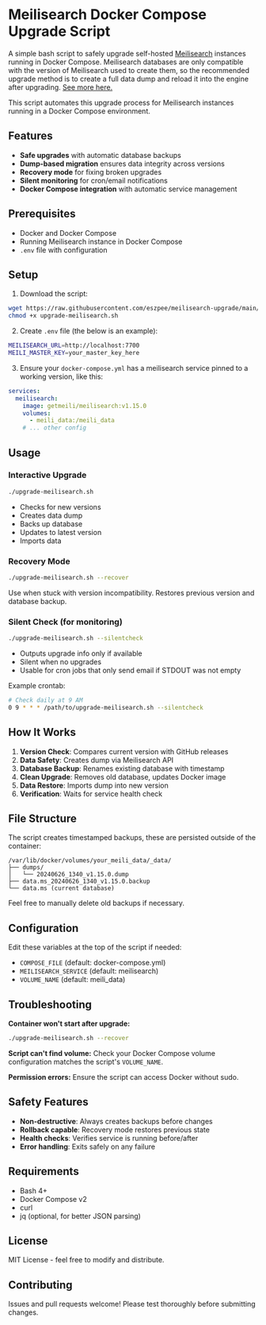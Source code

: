 # Meilisearch Docker Compose Upgrade Script

A simple bash script to safely upgrade self-hosted [Meilisearch](https://www.meilisearch.com/) instances running in Docker Compose. Meilisearch databases are only compatible with the version of Meilisearch used to create them, so the recommended upgrade method is to create a full data dump and reload it into the engine after upgrading. [See more here.](https://www.meilisearch.com/docs/learn/update_and_migration/updating#updating-a-self-hosted-meilisearch-instance)

This script automates this upgrade process for Meilisearch instances running in a Docker Compose environment.

## Features

- **Safe upgrades** with automatic database backups
- **Dump-based migration** ensures data integrity across versions
- **Recovery mode** for fixing broken upgrades
- **Silent monitoring** for cron/email notifications
- **Docker Compose integration** with automatic service management

## Prerequisites

- Docker and Docker Compose
- Running Meilisearch instance in Docker Compose
- `.env` file with configuration

## Setup

1. Download the script:
```bash
wget https://raw.githubusercontent.com/eszpee/meilisearch-upgrade/main/upgrade-meilisearch.sh
chmod +x upgrade-meilisearch.sh
```

2. Create `.env` file (the below is an example):
```bash
MEILISEARCH_URL=http://localhost:7700
MEILI_MASTER_KEY=your_master_key_here
```

3. Ensure your `docker-compose.yml` has a meilisearch service pinned to a working version, like this:
```yaml
services:
  meilisearch:
    image: getmeili/meilisearch:v1.15.0
    volumes:
      - meili_data:/meili_data
    # ... other config
```

## Usage

### Interactive Upgrade
```bash
./upgrade-meilisearch.sh
```
- Checks for new versions
- Creates data dump
- Backs up database 
- Updates to latest version
- Imports data

### Recovery Mode
```bash
./upgrade-meilisearch.sh --recover
```
Use when stuck with version incompatibility. Restores previous version and database backup.

### Silent Check (for monitoring)
```bash
./upgrade-meilisearch.sh --silentcheck
```
- Outputs upgrade info only if available
- Silent when no upgrades
- Usable for cron jobs that only send email if STDOUT was not empty

Example crontab:

```bash
# Check daily at 9 AM
0 9 * * * /path/to/upgrade-meilisearch.sh --silentcheck
```

## How It Works

1. **Version Check**: Compares current version with GitHub releases
2. **Data Safety**: Creates dump via Meilisearch API
3. **Database Backup**: Renames existing database with timestamp
4. **Clean Upgrade**: Removes old database, updates Docker image
5. **Data Restore**: Imports dump into new version
6. **Verification**: Waits for service health check

## File Structure

The script creates timestamped backups, these are persisted outside of the container:
```
/var/lib/docker/volumes/your_meili_data/_data/
├── dumps/
│   └── 20240626_1340_v1.15.0.dump
├── data.ms_20240626_1340_v1.15.0.backup
└── data.ms (current database)
```

Feel free to manually delete old backups if necessary.

## Configuration

Edit these variables at the top of the script if needed:
- `COMPOSE_FILE` (default: docker-compose.yml)
- `MEILISEARCH_SERVICE` (default: meilisearch)
- `VOLUME_NAME` (default: meili_data)

## Troubleshooting

**Container won't start after upgrade:**
```bash
./upgrade-meilisearch.sh --recover
```

**Script can't find volume:**
Check your Docker Compose volume configuration matches the script's `VOLUME_NAME`.

**Permission errors:**
Ensure the script can access Docker without sudo.

## Safety Features

- **Non-destructive**: Always creates backups before changes
- **Rollback capable**: Recovery mode restores previous state  
- **Health checks**: Verifies service is running before/after
- **Error handling**: Exits safely on any failure

## Requirements

- Bash 4+
- Docker Compose v2
- curl
- jq (optional, for better JSON parsing)

## License

MIT License - feel free to modify and distribute.

## Contributing

Issues and pull requests welcome! Please test thoroughly before submitting changes.

